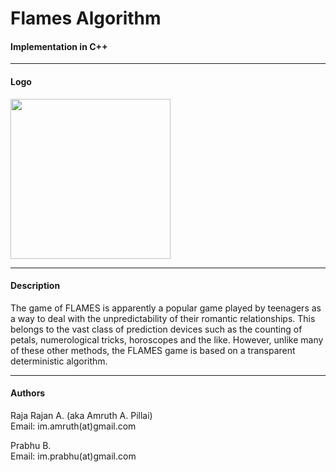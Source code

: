 # Flames Algorithm
#### Implementation in C++

---

#### Logo
<img src="https://cloud.githubusercontent.com/assets/1134738/15452569/8447ae9e-2011-11e6-8b4e-0f72ed407891.png" width="256">

---

#### Description
The game of FLAMES is apparently a popular game played by teenagers as a way to deal with the unpredictability of their romantic relationships. This belongs to the vast class of prediction devices such as the counting of petals, numerological tricks, horoscopes and the like. However, unlike many of these other methods, the FLAMES game is based on a transparent deterministic algorithm.

---

#### Authors
Raja Rajan A. (aka Amruth A. Pillai)  
Email: im.amruth(at)gmail.com

Prabhu B.  
Email: im.prabhu(at)gmail.com

